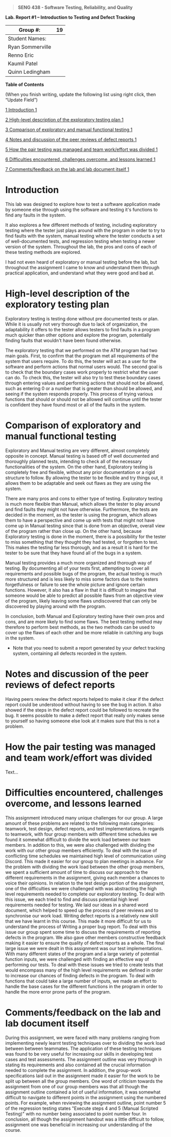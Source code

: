 >   **SENG 438 - Software Testing, Reliability, and Quality**

**Lab. Report \#1 – Introduction to Testing and Defect Tracking**

| Group \#:       |19 |
|-----------------|---|
| Student Names:  |   |
| Ryan Sommerville|   |
| Renno Eric      |   |
| Kaumil Patel    |   |
| Quinn Ledingham |   |

**Table of Contents**

(When you finish writing, update the following list using right click, then
“Update Field”)

[1 Introduction	1](#_Toc439194677)

[2 High-level description of the exploratory testing plan	1](#_Toc439194678)

[3 Comparison of exploratory and manual functional testing	1](#_Toc439194679)

[4 Notes and discussion of the peer reviews of defect reports	1](#_Toc439194680)

[5 How the pair testing was managed and team work/effort was
divided	1](#_Toc439194681)

[6 Difficulties encountered, challenges overcome, and lessons
learned	1](#_Toc439194682)

[7 Comments/feedback on the lab and lab document itself	1](#_Toc439194683)

# Introduction


This lab was designed to explore how to test a software application made by someone else
through using the software and testing it's functions to find any faults in the system.

It also explores a few different methods of testing, including exploratory testing where
the tester just plays around with the program in order to try to find faults with the system,
manual testing where the tester conducts a set of well-documented tests, and regression testing
when testing a newer version of the system. Throughout the lab, the pros and cons of each of
these testing methods are explored. 

I had not even heard of exploratory or manual testing
before the lab, but throughout the assignment I came to know and understand them through
practical application, and understand what they were good and bad at.

# High-level description of the exploratory testing plan

Exploratory testing is testing done without pre documented tests or plan. While it
is usually not very thorough due to lack of organization, the adaptability it offers
to the tester allows testers to find faults in a program much quicker than other options
and explore the program, potentially finding faults that wouldn't have been found otherwise.

The exploratory testing that we performed on the ATM program had two main goals. First, to
confirm that the program met all requirements of the system that users require. To do this,
the tester will act as a user for the software and perform actions that normal users would.
The second goal is to check that the boundary cases work properly to restrict what the user
can do. To check this, the tester will also try to test these boundary cases through entering
values and performing actions that should not be allowed, such as entering 0 or a number that
is greater than should be allowed, and seeing if the system responds properly. This process
of trying various functions that should or should not be allowed will continue until the
tester is confident they have found most or all of the faults in the system.

# Comparison of exploratory and manual functional testing

Exploratory and Manual testing are very different, almost completely opposite in concept.
Manual testing is based off of well documented and thoroughly planned tests, intending to
check all of the necessary functionalities of the system. On the other hand, Exploratory
testing is completely free and flexible, without any prior documentation or a rigid structure
to follow. By allowing the tester to be flexible and try things out, it allows them to be 
adaptable and seek out flaws as they are using the system.

There are many pros and cons to either type of testing. Exploratory testing is much more
flexible than Manual, which allows the tester to play around and find faults they might
not have otherwise. Furthermore, the tests are decided in the moment, as the tester is
using the program, which allows them to have a perspective and come up with tests that
might not have come up in Manual testing since that is done from an objective, overall
view of the program rather than close up. On the other hand, because Exploratory testing
is done in the moment, there is a possibility for the tester to miss something that they
thought they had tested, or forgotten to test. This makes the testing far less thorough,
and as a result it is hard for the tester to be sure that they have found all of the bugs
in a system.

Manual testing provides a much more organized and thorough way of testing. By documenting
all of your tests first, attempting to cover all requirements and possible bugs of the program,
the actual testing is much more structured and is less likely to miss some factors due to the
testers forgetfulness or failure to see the whole picture and ignore certain functions. However,
it also has a flaw in that it is difficult to imagine that someone would be able to predict all
possible flaws from an objective view of the program, likely leaving some flaws undiscovered that
can only be discovered by playing around with the program.

In conclusion, both Manual and Exploratory testing have their own pros and cons, and are more
likely to find some flaws. The best testing method may therefore to perform best methods, as
the two methods can be used to cover up the flaws of each other and be more reliable in catching
any bugs in the system.

-   Note that you need to submit a report generated by your defect tracking
    system, containing all defects recorded in the system.

# Notes and discussion of the peer reviews of defect reports

Having peers review the defect reports helped to make it clear if the defect report could be understood
without having to see the bug in action. It also showed if the steps in the defect report could be followed
to recreate the bug. It seems possible to make a defect report that really only makes sense to yourself so
having someone else look at it makes sure that this is not a problem.

# How the pair testing was managed and team work/effort was divided 

Text…

# Difficulties encountered, challenges overcome, and lessons learned

This assignment introduced many unique challenges for our group. A large amount of these problems are 
related to the following main categories: teamwork, test design, defect reports, and test implementations. 
In regards to teamwork, with four group members with different time schedules we found it somewhat difficult 
to divide the work load between our team members. In addition to this, we were also challenged with dividing the 
work with our other group members efficiently. To deal with the issue of conflicting time schedules we maintained 
high level of communication using Discord. This made it easier for our group to plan meetings in advance. For the problem 
with dividing the work load between the other group members, we spent a sufficient amount of time to discuss our 
approach to the different requirements in the assignment, giving each member a chances to voice their opinions. In relation 
to the test design portion of the assignment, one of the difficulties we were challenged with was abstracting the high level 
requirements needed to complete our exploratory testing. To deal with this issue, we each tried to find and discuss potential
high level requirements needed for testing. We laid our ideas in a shared word document, which helped to speed up the process 
of peer reviews and to synchronise our work load. Writing defect reports is a relatively new skill that we have learnt in this 
course. This made it more difficult for us to understand the process of Writing a proper bug report. To deal with this issue 
our group spent some time to discuss the requirements of reporting defects in the program. We also gave other members constructive 
feedback making it easier to ensure the quality of defect reports as a whole. The final large issue we were dealt in this assignment 
was our test implementations. With many different states of the program and a large variety of potential function inputs, we were 
challenged with finding an effective way of performing our tests. To deal with these issues we tried to create tests that would 
encompass many of the high level requirements we defined in order to increase our chances of finding defects in the program. To deal with 
functions that could take a large number of inputs, we made an effort to handle the base cases for the different functions in the program 
in order to handle the more error prone parts of the program.



# Comments/feedback on the lab and lab document itself

During this assignment, we were faced with many problems ranging from implementing newly learnt testing techniques over to dividing 
the work load between between teammates. The application of these testing techniques was found to be very useful for increasing our skills
in developing test cases and test assessments. The assignment outline was very thorough in stating its requirements and also contained 
all the crucial information needed to complete the assignment. In addition, the group-work specifications laid out in the assignment 
made it easier for the work to be split up between all the group members. One word of criticism towards the assignment from one of our group members 
was that all though the assignment outline contained a lot of useful information, it was somewhat difficult to navigate to different points 
in the assignment using the numbered points. For example, when reviewing the assignment outline, point number 5 of the regression testing 
states "Execute steps 4 and 5 (Manual Scripted Testing)" with no number being associated to point number four. In conclusion, all though the 
assignment handout was a little difficult to follow, assignment one was beneficial in increasing our understanding of the course. 
